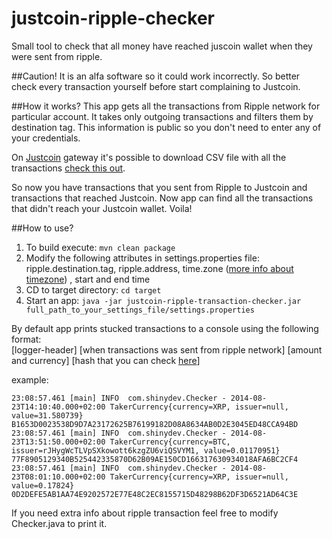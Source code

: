 justcoin-ripple-checker
=======================

Small tool to check that all money have reached juscoin wallet when they were sent from ripple.

##Caution!
It is an alfa software so it could work incorrectly. So better check every transaction yourself before start complaining to Justcoin.


##How it works?
This app gets all the transactions from Ripple network for particular account. It takes only outgoing transactions and filters them by destination tag. This information is public so you don't need to enter any of your credentials.

On [Justcoin](https://justcoin.com) gateway it's possible to download CSV file with all the transactions [check this out](https://justcoin.com/client/#account/transactions). 

So now you have transactions that you sent from Ripple to Justcoin and transactions that reached Justcoin. Now app can find all the transactions that didn't reach your Justcoin wallet. Voila!

##How to use?
1. To build execute: `mvn clean package`
2. Modify the following attributes in settings.properties file: ripple.destination.tag, ripple.address, time.zone ([more info about timezone](http://joda-time.sourceforge.net/apidocs/org/joda/time/DateTimeZone.html#forID(java.lang.String))) , start and end time
3. CD to target directory: `cd target`
4. Start an app: `java -jar justcoin-ripple-transaction-checker.jar full_path_to_your_settings_file/settings.properties`

By default app prints stucked transactions to a console using the following format:  
[logger-header] [when transactions was sent from ripple network] [amount and currency] [hash that you can check [here](http://www.ripplecharts.com/#/graph/6F101A75C5A915366954F3D78E8EEB70A01441F9E59752C552BB7ED65F63BF98)]

example:
```
23:08:57.461 [main] INFO  com.shinydev.Checker - 2014-08-23T14:10:40.000+02:00 TakerCurrency{currency=XRP, issuer=null, value=31.580739} B1653D0023538D9D7A23172625B76199182D08A8634AB0D2E3045ED48CCA94BD
23:08:57.461 [main] INFO  com.shinydev.Checker - 2014-08-23T13:51:50.000+02:00 TakerCurrency{currency=BTC, issuer=rJHygWcTLVpSXkowott6kzgZU6viQSVYM1, value=0.01170951} 77F8905129340B525442335870D62B09AE150CD166317630934018AFA6BC2CF4
23:08:57.461 [main] INFO  com.shinydev.Checker - 2014-08-23T08:01:10.000+02:00 TakerCurrency{currency=XRP, issuer=null, value=0.17824} 0D2DEFE5AB1AA74E9202572E77E48C2EC8155715D48298B62DF3D6521AD64C3E
```
If you need extra info about ripple transaction feel free to modify Checker.java to print it.



